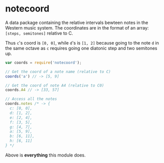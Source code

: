 # notecoord

A data package containing the relative intervals bewteen notes in the Western music system.
The coordinates are in the format of an array: `[steps, semitones]` relative to C.

Thus `c`'s coord is `[0, 0]`, while `d`'s is `[1, 2]` because going to the
note `d` in the same octave as `c` requires going one diatonic step and two
semitones up.

```js
var coords = require('notecoord');

// Get the coord of a note name (relative to C)
coords('a') // -> [5, 9]

// Get the coord of note A4 (relative to C0)
coords.A4 // -> [33, 57]

// Access all the notes
coords.notes /* -> {
  c: [0, 0],
  d: [1, 2],
  e: [2, 4],
  f: [3, 5],
  g: [4, 7],
  a: [5, 9],
  b: [6, 11],
  h: [6, 11]
} */
```


Above is **everything** this module does.
